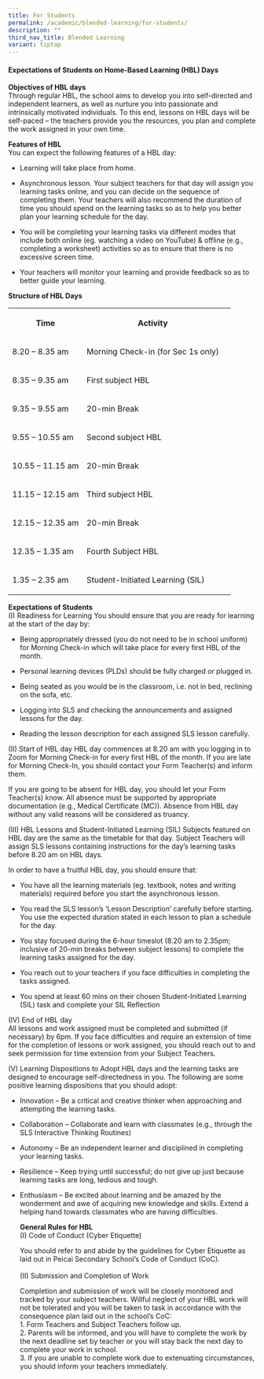 ```yaml
---
title: For Students
permalink: /academic/blended-learning/for-students/
description: ""
third_nav_title: Blended Learning
variant: tiptap
---
```

<h4><strong>Expectations of Students on Home-Based Learning (HBL) Days</strong></h4>
<p><strong>Objectives of HBL days</strong>
<br>Through regular HBL, the school aims to develop you into self-directed
and independent learners, as well as nurture you into passionate and intrinsically
motivated individuals. To this end, lessons on HBL days will be self-paced
– the teachers provide you the resources, you plan and complete the work
assigned in your own time.
<br>
</p>
<p><strong>Features of HBL</strong>
<br>You can expect the following features of a HBL day:
<br>
</p>
<ul data-tight="true" class="tight">
<li>
<p>Learning will take place from home.</p>
</li>
<li>
<p>Asynchronous lesson. Your subject teachers for that day will assign you
learning tasks online, and you can decide on the sequence of completing
them. Your teachers will also recommend the duration of time you should
spend on the learning tasks so as to help you better plan your learning
schedule for the day.</p>
</li>
<li>
<p>You will be completing your learning tasks via different modes that include
both online (eg. watching a video on YouTube) &amp; offline (e.g., completing
a worksheet) activities so as to ensure that there is no excessive screen
time.</p>
</li>
<li>
<p>Your teachers will monitor your learning and provide feedback so as to
better guide your learning.</p>
</li>
</ul>
<p><strong>Structure of HBL Days</strong>
<br>
</p>
<table style="minWidth: 75px">
<colgroup>
<col>
<col>
<col>
</colgroup>
<tbody>
<tr>
<th rowspan="1" colspan="1">
<p>Time</p>
</th>
<th rowspan="1" colspan="1">
<p>Activity</p>
</th>
<th rowspan="1" colspan="1">
<p></p>
</th>
</tr>
<tr>
<td rowspan="1" colspan="1">
<p>8.20 – 8.35 am</p>
</td>
<td rowspan="1" colspan="1">
<p>Morning Check-in (for Sec 1s only)</p>
</td>
<td rowspan="1" colspan="1">
<p></p>
</td>
</tr>
<tr>
<td rowspan="1" colspan="1">
<p>8.35 – 9.35 am</p>
</td>
<td rowspan="1" colspan="1">
<p>First subject HBL</p>
</td>
<td rowspan="1" colspan="1">
<p></p>
</td>
</tr>
<tr>
<td rowspan="1" colspan="1">
<p>9.35 – 9.55 am</p>
</td>
<td rowspan="1" colspan="1">
<p>20-min Break</p>
</td>
<td rowspan="1" colspan="1">
<p></p>
</td>
</tr>
<tr>
<td rowspan="1" colspan="1">
<p>9.55 – 10.55 am</p>
</td>
<td rowspan="1" colspan="1">
<p>Second subject HBL</p>
</td>
<td rowspan="1" colspan="1">
<p></p>
</td>
</tr>
<tr>
<td rowspan="1" colspan="1">
<p>10.55 – 11.15 am</p>
</td>
<td rowspan="1" colspan="1">
<p>20-min Break</p>
</td>
<td rowspan="1" colspan="1">
<p></p>
</td>
</tr>
<tr>
<td rowspan="1" colspan="1">
<p>11.15 – 12.15 am</p>
</td>
<td rowspan="1" colspan="1">
<p>Third subject HBL</p>
</td>
<td rowspan="1" colspan="1">
<p></p>
</td>
</tr>
<tr>
<td rowspan="1" colspan="1">
<p>12.15 – 12.35 am</p>
</td>
<td rowspan="1" colspan="1">
<p>20-min Break</p>
</td>
<td rowspan="1" colspan="1">
<p></p>
</td>
</tr>
<tr>
<td rowspan="1" colspan="1">
<p>12.35 – 1.35 am</p>
</td>
<td rowspan="1" colspan="1">
<p>Fourth Subject HBL</p>
</td>
<td rowspan="1" colspan="1">
<p></p>
</td>
</tr>
<tr>
<td rowspan="1" colspan="1">
<p>1.35 – 2.35 am</p>
</td>
<td rowspan="1" colspan="1">
<p>Student-Initiated Learning (SIL)</p>
</td>
<td rowspan="1" colspan="1">
<p></p>
</td>
</tr>
</tbody>
</table>
<p><strong>Expectations of Students</strong>
<br>(I) Readiness for Learning You should ensure that you are ready for learning
at the start of the day by:
<br>
</p>
<ul data-tight="true" class="tight">
<li>
<p>Being appropriately dressed (you do not need to be in school uniform)
for Morning Check-in which will take place for every first HBL of the month.</p>
</li>
<li>
<p>Personal learning devices (PLDs) should be fully charged or plugged in.</p>
</li>
<li>
<p>Being seated as you would be in the classroom, i.e. not in bed, reclining
on the sofa, etc.</p>
</li>
<li>
<p>Logging into SLS and checking the announcements and assigned lessons for
the day.</p>
</li>
<li>
<p>Reading the lesson description for each assigned SLS lesson carefully.</p>
</li>
</ul>
<p>(II) Start of HBL day HBL day commences at 8.20 am with you logging in
to Zoom for Morning Check-in for every first HBL of the month. If you are
late for Morning Check-In, you should contact your Form Teacher(s) and
inform them.
<br>
</p>
<p>If you are going to be absent for HBL day, you should let your Form Teacher(s)
know. All absence must be supported by appropriate documentation (e.g.,
Medical Certificate (MC)). Absence from HBL day without any valid reasons
will be considered as truancy.
<br>
</p>
<p>(III) HBL Lessons and Student-Initiated Learning (SIL) Subjects featured
on HBL day are the same as the timetable for that day. Subject Teachers
will assign SLS lessons containing instructions for the day’s learning
tasks before 8.20 am on HBL days.
<br>
</p>
<p>In order to have a fruitful HBL day, you should ensure that:
<br>
</p>
<ul data-tight="true" class="tight">
<li>
<p>You have all the learning materials (eg. textbook, notes and writing materials)
required before you start the asynchronous lesson.</p>
</li>
<li>
<p>You read the SLS lesson’s ‘Lesson Description’ carefully before starting.
You use the expected duration stated in each lesson to plan a schedule
for the day.</p>
</li>
<li>
<p>You stay focused during the 6-hour timeslot (8.20 am to 2.35pm; inclusive
of 20-min breaks between subject lessons) to complete the learning tasks
assigned for the day.</p>
</li>
<li>
<p>You reach out to your teachers if you face difficulties in completing
the tasks assigned.</p>
</li>
<li>
<p>You spend at least 60 mins on their chosen Student-Initiated Learning
(SIL) task and complete your SIL Reflection</p>
</li>
</ul>
<p>(IV) End of HBL day
<br>All lessons and work assigned must be completed and submitted (if necessary)
by 6pm. If you face difficulties and require an extension of time for the
completion of lessons or work assigned, you should reach out to and seek
permission for time extension from your Subject Teachers.
<br>
</p>
<p>(V) Learning Dispositions to Adopt HBL days and the learning tasks are
designed to encourage self-directedness in you. The following are some
positive learning dispositions that you should adopt:
<br>
</p>
<ul>
<li>
<p>Innovation – Be a critical and creative thinker when approaching and attempting
the learning tasks.</p>
</li>
<li>
<p>Collaboration – Collaborate and learn with classmates (e.g., through the
SLS Interactive Thinking Routines)</p>
</li>
<li>
<p>Autonomy – Be an independent learner and disciplined in completing your
learning tasks.</p>
</li>
<li>
<p>Resilience – Keep trying until successful; do not give up just because
learning tasks are long, tedious and tough.</p>
</li>
<li>
<p>Enthusiasm – Be excited about learning and be amazed by the wonderment
and awe of acquiring new knowledge and skills. Extend a helping hand towards
classmates who are having difficulties.
<br>
</p>
<p><strong>General Rules for HBL</strong>
<br>(I) Code of Conduct (Cyber Etiquette)</p>
<p>You should refer to and abide by the guidelines for Cyber Etiquette as
laid out in Peicai Secondary School’s Code of Conduct (CoC).
<br>
<br>(II) Submission and Completion of Work</p>
<p>Completion and submission of work will be closely monitored and tracked
by your subject teachers. Willful neglect of your HBL work will not be
tolerated and you will be taken to task in accordance with the consequence
plan laid out in the school’s CoC:
<br>1. Form Teachers and Subject Teachers follow up.
<br>2. Parents will be informed, and you will have to complete the work by
the next deadline set by teacher or you will stay back the next day to
complete your work in school.
<br>3. If you are unable to complete work due to extenuating circumstances,
you should inform your teachers immediately.
<br>
</p>
</li>
</ul>
<p></p>